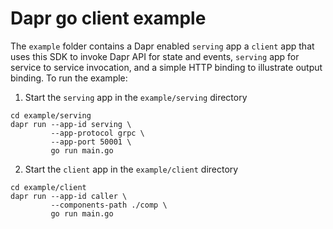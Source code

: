 # Dapr go client example 


The `example` folder contains a Dapr enabled `serving` app a `client` app that uses this SDK to invoke Dapr API for state and events, `serving` app for service to service invocation, and a simple HTTP binding to illustrate output binding. To run the example:

1. Start the `serving` app in the `example/serving` directory 

```
cd example/serving
dapr run --app-id serving \
         --app-protocol grpc \
         --app-port 50001 \
         go run main.go
```

2. Start the `client` app in the `example/client` directory

```
cd example/client
dapr run --app-id caller \
         --components-path ./comp \
         go run main.go 
```

